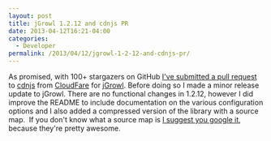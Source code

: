 ```yaml
---
layout: post
title: jGrowl 1.2.12 and cdnjs PR
date: 2013-04-12T16:21-04:00
categories:
  - Developer
permalink: /2013/04/12/jgrowl-1-2-12-and-cdnjs-pr/
---
```

As promised, with 100+ stargazers on GitHub [I've submitted a pull request](https://github.com/cdnjs/cdnjs/pull/1167) to [cdnjs](http://cdnjs.com) from [CloudFare](https://www.cloudflare.com) for [jGrowl](http://github.com/stanlemon/jGrowl). Before doing so I made a minor release update to jGrowl. There are no functional changes in 1.2.12, however I did improve the README to include documentation on the various configuration options and I also added a compressed version of the library with a source map.  If you don't know what a source map is [I suggest you google it](https://www.google.com/search?q=javascript+source+map), because they're pretty awesome.
